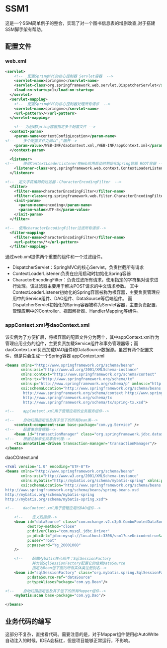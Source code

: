 # SSM1
这是一个SSM简单例子的整合，实现了对一个图书信息表的增删改查,对于搭建SSM脚手架有帮助。
## 配置文件
### web.xml
```xml
<servlet>
    <!--  配置SpringMVC的核心控制器 Servlet容器  -->
    <servlet-name>springmvc</servlet-name>
    <servlet-class>org.springframework.web.servlet.DispatcherServlet</servlet-class>
    <load-on-startup>1</load-on-startup>
  </servlet>
  <servlet-mapping>
    <!--  配置SpringMVC的核心控制器处理所有请求  -->
    <servlet-name>springmvc</servlet-name>
    <url-pattern>/</url-pattern>
  </servlet-mapping>

    <!-- 为创建Spring容器指定多个配置文件 -->
  <context-param>
    <param-name>contextConfigLocation</param-name>
<!--    多个配置文件之间以","隔开-->
    <param-value>/WEB-INF/daoContext.xml,/WEB-INF/appContext.xml</param-value>
  </context-param>

  <listener>
<!--    使用ContextLoaderListener在Web应用启动时初始化Spring容器 ROOT容器 -->
    <listener-class>org.springframework.web.context.ContextLoaderListener</listener-class>
  </listener>

<!--  定义字符编码的过滤器：CharacterEncodingFilter  -->
  <filter>
    <filter-name>characterEncodingFilter</filter-name>
    <filter-class>org.springframework.web.filter.CharacterEncodingFilter</filter-class>
    <init-param>
      <param-name>encoding</param-name>
      <param-value>UTF-8</param-value>
    </init-param>
  </filter>

<!--  使用characterEncodingFilter过滤所有请求-->
  <filter-mapping>
    <filter-name>characterEncodingFilter</filter-name>
    <url-pattern>/*</url-pattern>
  </filter-mapping>
```
通过web.xml提供两个重要的组件和一个过滤组件。
* DispatcherServlet：SpringMVC的核心Servlet，负责拦截所有请求
* ContextLoaderListener:负责在应用启动时初始化Spring容器
* CharacterEncodingFilter：负责过滤所有请求，使用指定的字符集对请求进行处理。该过滤器主要用于解决POST请求的中文请求参数。
其中ContextLoaderListener初始化的Spring容器被称为根容器，主要负责管理应用中的Service组件、DAO组件、DataSource等后端组件。
而DispatcherServlet初始化的Spring容器被称为Servlet容器，主要负责配置、管理应用中的Controller、视图解析器、HandlerMapping等组件。
### appContext.xml与daoContext.xml
该实例为了方便扩展，将根容器的配置文件分为两个，其中appContext.xml作为管理应用业务的组件，主要负责加载Service组件和事务管理器等；而daoContext.xml负责加载DAO组件和DataSource数据源。虽然有两个配置文件，但是只会生成一个Spring容器
appContext.xml
```xml
<beans xmlns="http://www.springframework.org/schema/beans"
       xmlns:xsi="http://www.w3.org/2001/XMLSchema-instance"
       xmlns:context="http://www.springframework.org/schema/context"
       xmlns:tx="http://www.springframework.org/schema/tx"
       xmlns:p="http://www.springframework.org/schema/p" xmlns:c="http://www.springframework.org/schema/c"
       xsi:schemaLocation="http://www.springframework.org/schema/beans http://www.springframework.org/schema/beans/spring-beans.xsd
        http://www.springframework.org/schema/context http://www.springframework.org/schema/context/spring-context-4.0.xsd
        http://www.springframework.org/schema/tx
        http://www.springframework.org/schema/tx/spring-tx.xsd">

<!--    appContext.xml用于管理应用的业务服务组件-->

<!--    自动扫描指定包及其子包下的所有Bean类-->
    <context:component-scan base-package="com.yg.Service" />
<!--    配置事务管理器-->
    <bean id="transactionManager" class="org.springframework.jdbc.datasource.DataSourceTransactionManager" p:dataSource-ref="dataSource" />
<!--    根据注解来生成事务代理-->
    <tx:annotation-driven transaction-manager="transactionManager"/>
</beans>
```
daoCOntext.xml
```xml
<?xml version="1.0" encoding="UTF-8"?>
<beans xmlns="http://www.springframework.org/schema/beans"
       xmlns:xsi="http://www.w3.org/2001/XMLSchema-instance"
       xmlns:mybatis="http://mybatis.org/schema/mybatis-spring" xmlns:p="http://www.springframework.org/schema/p"
       xsi:schemaLocation="http://www.springframework.org/schema/beans
http://www.springframework.org/schema/beans/spring-beans.xsd
http://mybatis.org/schema/mybatis-spring
http://mybatis.org/schema/mybatis-spring.xsd">

<!--    daoContext.xml用于管理应用的DAO组件-->

    <!--    定义数据源-->
    <bean id="dataSource" class="com.mchange.v2.c3p0.ComboPooledDataSource"
          destroy-method="close"
          p:driverClass="com.mysql.jdbc.Driver"
          p:jdbcUrl="jdbc:mysql://localhost:3306/ssm1?useUnicode=true&amp;characterEncoding=UTF-8"
          p:user="root"
          p:password="Yg_20001008"
    />

    <!--    配置Mybatis核心组件：SqlSessionFactory
            并为该SqlSessionFactory配置它的依赖DataSource
            指定为Bean包下面的所有实体类注册别名-->
    <bean id="sqlSessionFactory" class="org.mybatis.spring.SqlSessionFactoryBean"
          p:dataSource-ref="dataSource"
          p:typeAliasesPackage="com.yg.Bean"/>

<!--    自动扫描指定包及其子包下的所有Mapper组件-->
    <mybatis:scan base-package="com.yg.Dao"/>

</beans>
```
## 业务代码的编写
这部分不复杂，直接看代码。需要注意的是，对于Mapper组件使用@AutoWrite自动注入的时候，IDEA会标红，但是项目能够正常运行，不影响。
